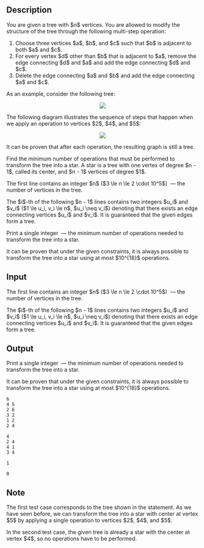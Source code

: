 ## Description

<div><p>You are given a tree with $n$ vertices. You are allowed to modify the structure of the tree through the following multi-step operation:</p><ol> <li> Choose three vertices $a$, $b$, and $c$ such that $b$ is adjacent to both $a$ and $c$. </li><li> For every vertex $d$ <span class="tex-font-style-bf">other than $b$</span> that is adjacent to $a$, remove the edge connecting $d$ and $a$ and add the edge connecting $d$ and $c$. </li><li> Delete the edge connecting $a$ and $b$ and add the edge connecting $a$ and $c$. </li></ol><p>As an example, consider the following tree:</p><center> <img class="tex-graphics" src="file://fekY7fPm.png" style="max-width: 100.0%;max-height: 100.0%;"> </center><p>The following diagram illustrates the sequence of steps that happen when we apply an operation to vertices $2$, $4$, and $5$:</p><center> <img class="tex-graphics" src="file://ZyKRZBpk.png" style="max-width: 100.0%;max-height: 100.0%;"> </center><p>It can be proven that after each operation, the resulting graph is still a tree.</p><p>Find the minimum number of operations that must be performed to transform the tree into a star. A star is a tree with one vertex of degree $n - 1$, called its center, and $n - 1$ vertices of degree $1$.</p></div><div class="input-specification"><p>The first line contains an integer $n$ ($3 \le n \le 2 \cdot 10^5$) &nbsp;— the number of vertices in the tree.</p><p>The $i$-th of the following $n - 1$ lines contains two integers $u_i$ and $v_i$ ($1 \le u_i, v_i \le n$, $u_i \neq v_i$) denoting that there exists an edge connecting vertices $u_i$ and $v_i$. It is guaranteed that the given edges form a tree.</p></div><div class="output-specification"><p>Print a single integer &nbsp;— the minimum number of operations needed to transform the tree into a star.</p><p>It can be proven that under the given constraints, it is always possible to transform the tree into a star using at most $10^{18}$ operations.</p></div>

## Input

<p>The first line contains an integer $n$ ($3 \le n \le 2 \cdot 10^5$) &nbsp;— the number of vertices in the tree.</p><p>The $i$-th of the following $n - 1$ lines contains two integers $u_i$ and $v_i$ ($1 \le u_i, v_i \le n$, $u_i \neq v_i$) denoting that there exists an edge connecting vertices $u_i$ and $v_i$. It is guaranteed that the given edges form a tree.</p>

## Output

<p>Print a single integer &nbsp;— the minimum number of operations needed to transform the tree into a star.</p><p>It can be proven that under the given constraints, it is always possible to transform the tree into a star using at most $10^{18}$ operations.</p>





```input1
6
4 5
2 6
3 2
1 2
2 4
```




```input2
4
2 4
4 1
3 4
```




```output1
1
```




```output2
0
```



## Note

<p>The first test case corresponds to the tree shown in the statement. As we have seen before, we can transform the tree into a star with center at vertex $5$ by applying a single operation to vertices $2$, $4$, and $5$.</p><p>In the second test case, the given tree is already a star with the center at vertex $4$, so no operations have to be performed.</p>
